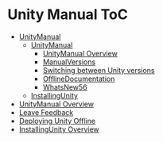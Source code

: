 Unity Manual ToC
================
 - [UnityManual]()
	 - [UnityManual]()
		 - [UnityManual Overview](UnityManual_1.md)
		 - [ManualVersions](ManualVersions.md)
		 - [Switching between Unity versions](SwitchingDocumentationVersions.md)
		 - [OfflineDocumentation](OfflineDocumentation.md)
		 - [WhatsNew56](WhatsNew56.md)
	 - [InstallingUnity]()
 - [UnityManual Overview](UnityManual.md)
 - [Leave Feedback](LeaveFeedback.md)
 - [Deploying Unity Offline](DeployingUnityOffline.md)
 - [InstallingUnity Overview](InstallingUnity.md)

